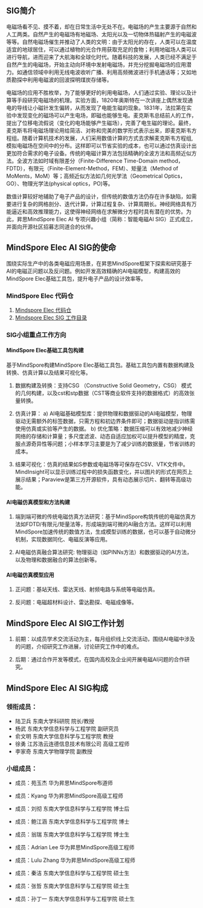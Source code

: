 ## SIG简介

电磁场看不见、摸不着，却在日常生活中无处不在。电磁场的产生主要源于自然和人工两类。自然产生的电磁场有地磁场、太阳光以及一切物体热辐射产生的电磁波等等。自然电磁场催生并推动了人类的文明：由于太阳光的存在，人类可以在温度适宜的地球居住，可以通过植物的光合作用获取充足的食物；利用地磁场人类可以进行导航，进而迎来了大航海和全球化时代。随着科技的发展，人类已经不满足于自然产生的电磁场，开始主动向环境中发射电磁场，并充分挖掘电磁场的应用潜力。如通信领域中利用无线电波收听广播、利用高频微波进行手机通话等；又如地质勘探中利用电磁波的回波探明煤炭存储等。

电磁场的应用不胜枚举，为了能够更好的利用电磁场，人们通过实验、理论以及计算等手段研究电磁场的机理。实验方面，1820年奥斯特在一次讲座上偶然发现通电的导线让小磁针发生偏转，从而发现了电能生磁的现象。1831年，法拉第在实验中发现变化的磁场可以产生电场，即磁也能够生电。麦克斯韦总结前人的工作，提出了位移电流假说（变化的电场能够产生磁场），完善了电生磁的理论。最终，麦克斯韦将电磁场理论用给简洁、对称和完美的数学形式表示出来，即麦克斯韦方程组。随着计算机技术的发展，人们采用数值计算的方式去求解麦克斯韦方程组,模拟电磁场在空间中的分布。这样即可以节省实验的成本，也可以通过仿真设计出更加符合需求的电子设备。传统的电磁计算方法包括精确的全波方法和高频近似方法。全波方法如时域有限差分（Finite-Difference Time-Domain method，FDTD），有限元（Finite-Element-Method，FEM）、矩量法（Method of MoMents，MoM）等；高频近似方法如几何光学法（Geometrical Optics，GO）、物理光学法(physical optics，PO)等。

数值计算较好地辅助了电子产品的设计，但传统的数值方法仍存在许多缺陷，如需要进行复杂的网格剖分、迭代计算，计算过程复杂、计算周期长。神经网络具有万能逼近和高效推理能力，这使得神经网络在求解微分方程时具有潜在的优势。为此，昇思MindSpore Elec AI 专项兴趣小组（简称：智能电磁AI SIG）正式成立，并面向开源社区招募志同道合的伙伴。

## MindSpore Elec AI SIG的使命

围绕实际生产中的各类电磁应用场景，在昇思MindSpore框架下探索和研究基于AI的电磁正问题以及反问题。例如开发高效精确的AI电磁模型，构建高效的MindSpore Elec基础工具包，提升电子产品的设计效率等。

### MindSpore Elec 代码仓

1. [Mindspore Elec 代码仓](https://gitee.com/mindspore/mindscience/tree/master/MindElec)
2. [Mindspore Elec SIG 工作目录]( https://gitee.com/mindspore/community/tree/master/sigs/mindelec)

### SIG小组重点工作方向

#### MindSpore Elec基础工具包构建

基于MindSpore构建MindSpore Elec基础工具包。基础工具包内置有数据构建及转换、仿真计算以及结果可视化等。

  1. 数据构建及转换：支持CSG （Constructive Solid Geometry，CSG） 模式的几何构建，以及cst和stp数据（CST等商业软件支持的数据格式）的高效张量转换。

  2. 仿真计算：
     a) AI电磁基础模型库：提供物理和数据驱动的AI电磁模型，物理驱动无需额外的标签数据，只需方程和初边界条件即可；数据驱动是指训练需使用仿真或实验等产生的数据。
     b) 优化策略：数据压缩可以有效地减少神经网络的存储和计算量；多尺度滤波、动态自适应加权可以提升模型的精度，克服点源奇异性等问题；小样本学习主要是为了减少训练的数据量，节省训练的成本。

  3. 结果可视化：仿真的结果如S参数或电磁场等可保存在CSV、VTK文件中。MindInsight可以显示训练过程中的损失函数变化，并以图片的形式在网页上展示结果；Paraview是第三方开源软件，具有动态展示切片、翻转等高级功能。

#### AI电磁仿真模型和方法构建

  1. 端到端可微的传统电磁仿真方法研究：基于MindSpore构筑传统的电磁仿真方法如FDTD/有限元/矩量法等，形成端到端可微的AI融合方法。这样可以利用MindSpore加速传统的数值方法，生成模型训练的数据，也可以基于自动微分机制，实现数据同化、电磁反演等应用。

  2. AI电磁仿真融合算法研究: 物理驱动（如PINNs方法）和数据驱动的AI方法，以及物理和数据融合的算法创新等。

#### AI电磁仿真模型应用

  1. 正问题：基站天线、雷达天线、射频电路与系统等电磁仿真。

  2. 反问题：电磁超材料设计、雷达勘探、电磁成像等。

## MindSpore Elec AI SIG工作计划

  1. 前期：以成员学术交流活动为主，每月组织线上交流活动，围绕AI电磁中涉及的问题，介绍研究工作进展，讨论研究工作中的难点。

  2. 后期：通过合作开发等模式，在国内高校及企业间开展电磁AI问题的合作研究。

## MindSpore Elec AI SIG构成

### 领衔成员：

* 陆卫兵 东南大学科研院 院长/教授
* 杨武 东南大学信息科学与工程学院 副研究员
* 俞文明 东南大学信息科学与工程学院 教授
* 徐勇 江苏浩云连德信息技术有限公司 高级工程师
* 李家奇 东南大学物理学院 副教授

### 小组成员：

* 成员：苑玉杰 华为昇思MindSpore布道师
* 成员：Kyang 华为昇思MindSpore高级工程师
* 成员：刘彻 东南大学信息科学与工程学院 博士后
* 成员：鲍江涵 东南大学信息科学与工程学院 博士

* 成员：翁瑞 东南大学信息科学与工程学院 博士生
* 成员：Adrian Lee 华为昇思MindSpore高级工程师
* 成员：Lulu Zhang 华为昇思MindSpore高级工程师
* 成员：秦洁 东南大学信息科学与工程学院 硕士生
* 成员：张哲 东南大学信息科学与工程学院 硕士生
* 成员：孙丁一 东南大学信息科学与工程学院 硕士生
